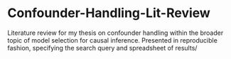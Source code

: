 # Confounder-Handling-Lit-Review
Literature review for my thesis on confounder handling within the broader topic of model selection for causal inference.  Presented in reproducible fashion, specifying the search query and spreadsheet of results/
